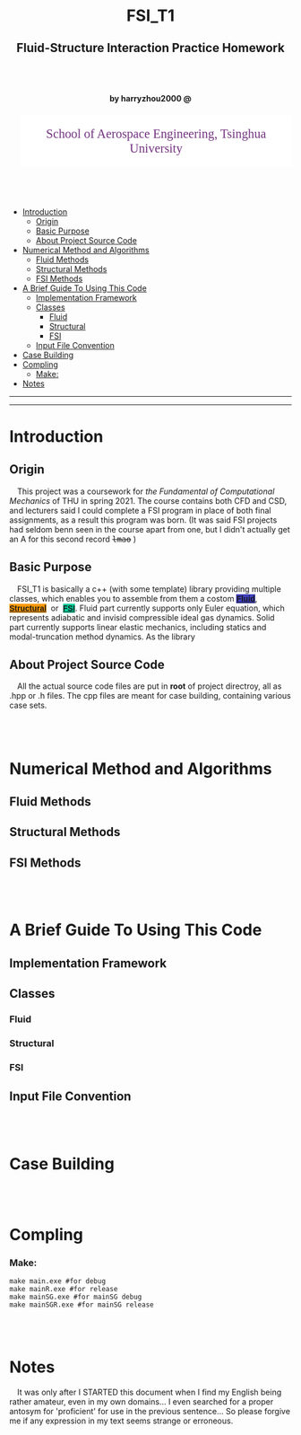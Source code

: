 
<p style="font-weight:bold;font-size:200%;text-align:center;">
FSI_T1
</p>

<p style="font-weight:bold;font-size:150%;text-align:center;">
Fluid-Structure Interaction Practice Homework
</p>

<br><br>

<p style="text-align:center;font-weight:bold;">
by harryzhou2000 @
</p>

<p style="color:#743481;background-color:#FFFFFF;margin-left:20px;padding-left:20px;padding-right:20px;padding-top:20px;padding-bottom:20px;text-align:center;font-size:160%;font-family:Times;">School of Aerospace Engineering, Tsinghua University
</p>

<br><br>
- [Introduction](#introduction)
  - [Origin](#origin)
  - [Basic Purpose](#basic-purpose)
  - [About Project Source Code](#about-project-source-code)
- [Numerical Method and Algorithms](#numerical-method-and-algorithms)
  - [Fluid Methods](#fluid-methods)
  - [Structural Methods](#structural-methods)
  - [FSI Methods](#fsi-methods)
- [A Brief Guide To Using This Code](#a-brief-guide-to-using-this-code)
  - [Implementation Framework](#implementation-framework)
  - [Classes](#classes)
    - [Fluid](#fluid)
    - [Structural](#structural)
    - [FSI](#fsi)
  - [Input File Convention](#input-file-convention)
- [Case Building](#case-building)
- [Compling](#compling)
    - [Make:](#make)
- [Notes](#notes)

**********

**********

# Introduction
## Origin
&emsp;This project was a coursework for *the Fundamental of Computational Mechanics* of THU in spring 2021. The course contains both CFD and CSD, and lecturers said I could complete a FSI program in place of both final assignments, as a result this program was born. (It was said FSI projects had seldom benn seen in the course apart from one, but I didn't actually get an A for this second record <kbd><del>lmao</del></kbd> )        
## Basic Purpose
&emsp;FSI_T1 is basically a c++ (with some template) library providing multiple classes, which enables you to assemble from them a costom
<kbd style="color:white;background-color:#3F3FBF;font-family:arial;">**[Fluid](#fluid)**</kbd>,&nbsp;
<kbd style="color:white;background-color:#ff9900;font-family:arial;">**[Structural](#structural)**</kbd> 
&nbsp;or&nbsp;
<kbd style="color:white;background-color:#00cc99;font-family:arial;">**[FSI](#fsi)**</kbd>. Fluid part currently supports only Euler equation, which represents adiabatic and invisid compressible ideal gas dynamics. Solid part currently supports linear elastic mechanics, including statics and modal-truncation method dynamics. As the library 



## About Project Source Code
&emsp;All the actual source code files are put in **root** of project directroy, all as .hpp or .h files. The cpp files are meant for case building, containing various case sets.

<br/><br/>

# Numerical Method and Algorithms

## Fluid Methods

## Structural Methods

## FSI Methods

<br/><br/>




# A Brief Guide To Using This Code

## Implementation Framework

## Classes


### Fluid

### Structural

### FSI

## Input File Convention

<br/><br/>

# Case Building

<br/><br/>

# Compling 



### Make:

    make main.exe #for debug
    make mainR.exe #for release
    make mainSG.exe #for mainSG debug
    make mainSGR.exe #for mainSG release

<br/><br/>

# Notes
&emsp;It was only after I STARTED this document when I find my English being rather amateur, even in my own domains... I even searched for a proper antosym for 'proficient' for use in the previous sentence... So please forgive me if any expression in my text seems strange or erroneous.







